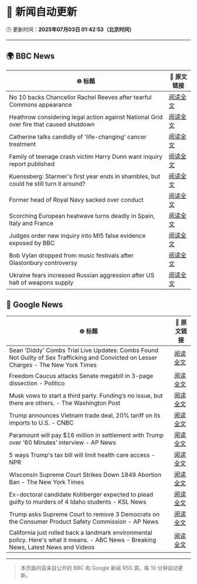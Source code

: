 # 🧠 新闻自动更新

🕒 更新时间：**2025年07月03日 01:42:53（北京时间）**

---

## 🌍 BBC News

| 🌐 标题 | 🔗 原文链接 |
|--------|-------------|
| No 10 backs Chancellor Rachel Reeves after tearful Commons appearance | [阅读全文](https://www.bbc.com/news/articles/cly26wpez97o) |
| Heathrow considering legal action against National Grid over fire that caused shutdown | [阅读全文](https://www.bbc.com/news/articles/cly22eelnxjo) |
| Catherine talks candidly of 'life-changing' cancer treatment | [阅读全文](https://www.bbc.com/news/articles/c6257z1w5ypo) |
| Family of teenage crash victim Harry Dunn want inquiry report published | [阅读全文](https://www.bbc.com/news/articles/c86g0g436dpo) |
| Kuenssberg: Starmer's first year ends in shambles, but could he still turn it around? | [阅读全文](https://www.bbc.com/news/articles/cp8m9vdz2m4o) |
| Former head of Royal Navy sacked over conduct | [阅读全文](https://www.bbc.com/news/articles/c4g8zz840ydo) |
| Scorching European heatwave turns deadly in Spain, Italy and France | [阅读全文](https://www.bbc.com/news/articles/cwyg5pq584eo) |
| Judges order new inquiry into MI5 false evidence exposed by BBC | [阅读全文](https://www.bbc.com/news/articles/c8d6e4d8v8mo) |
| Bob Vylan dropped from music festivals after Glastonbury controversy | [阅读全文](https://www.bbc.com/news/articles/cz09y1r1y1ro) |
| Ukraine fears increased Russian aggression after US halt of weapons supply | [阅读全文](https://www.bbc.com/news/articles/cgk33k204ddo) |

## 📰 Google News

| 🌐 标题 | 🔗 原文链接 |
|--------|-------------|
| Sean 'Diddy' Combs Trial Live Updates: Combs Found Not Guilty of Sex Trafficking and Convicted on Lesser Charges - The New York Times | [阅读全文](https://news.google.com/rss/articles/CBMifEFVX3lxTE1nUWRnUk4zTTA2RFlVS3JGWXBMVTJFUC16UW1XOURKZm4zX0pQOTlabFhlZXdyRzc2MEdYa2JQenBpWGVVVEJWVEh2ZHFZYjRYcEJYTjVJVGQ4NWlMMVlzdEVBdTlHLWNGLWZCVEEwc1ozYnhlMEJ6Y1p3Zks?oc=5) |
| Freedom Caucus attacks Senate megabill in 3-page dissection - Politico | [阅读全文](https://news.google.com/rss/articles/CBMioAFBVV95cUxNb2JXbFA2SmVIWDhpdnNBOVFRcVhfLXlpUElLUjJBNllmQTZCaEZVOWdUZkhrQ1Y3dkVPTjk0OHhPa3VMUVpIMllTUXBkdnN1bnFseDlxUDBBSWd2b0lma29sZFhFWkZWdnJNT2pMTlREb3ZKNHJ4eEZqSHVWR0pXUW9lb1lKaW1FTW9NV0pBSFJEZUJPb0JvenlTMWxFRkth?oc=5) |
| Musk vows to start a third party. Funding’s no issue, but there are others. - The Washington Post | [阅读全文](https://news.google.com/rss/articles/CBMiiAFBVV95cUxOTHUzUm02UHBfZEI0dE5hXzZTMHdRZ1hHc0dFYVJRRU93cy1BajM5a0xUUEpZeDE3c3VmUTJyRTQ5R0IxWC1YbmRuT3h1NVJ2VFlGZ0g4OXpHRDNUNFFQbkRfa0p4dnMyWXFtYjB2Y3JKNnpYcFpnOUtYNWl2TTE1VDJWYnB3akZn?oc=5) |
| Trump announces Vietnam trade deal, 20% tariff on its imports to U.S. - CNBC | [阅读全文](https://news.google.com/rss/articles/CBMibkFVX3lxTFBkdVVOQV9GeG9iTUctYXRwRHdFdzlkekx3WlY5bFlSRlAxcWNRSzZxYzItUGVVVWdtTXM1eXpCUVpXOE9OVTRwWUdWZTdNRlpQSzlXbllvdl9OTDJCZjFkMWUzbEJaVHNXRV9DUlpR0gFzQVVfeXFMUGtJeW16clBEa2V2MEpsdGRaS1BtTlhfU1hvc0VJMVBVb0hrdWVIU1JkZkViM2Z0bU5UUjFxcGxEdjV4emg2ZjJ6c3RETGFDbVlWVjYycjRYRk15Vk9uQ2RsdmI4dDVWX0tBTWo0SDZiZEJlSQ?oc=5) |
| Paramount will pay $16 million in settlement with Trump over ’60 Minutes’ interview - AP News | [阅读全文](https://news.google.com/rss/articles/CBMinAFBVV95cUxOTHBveGRxcXhqYm5OZXp0SFlSOU4xZ3BNVDdVSUFpQjNmc1FaOVAtVTZEbldHWTBRbnlpUmRuTUVKWV9tMUFVbDJpNlZlcDFsUWNUSldCX2NrRFE4Vjd2aERyZXpZSnNMVFhHeVlDc2xvSkxGV2dvTlVZc0NBRk94NTRKS1ZFZlpHMFZKeHVJaHpWZFN5VVFJTjNmSHU?oc=5) |
| 5 ways Trump's tax bill will limit health care access - NPR | [阅读全文](https://news.google.com/rss/articles/CBMivAFBVV95cUxPT2J3RWtJeVF1eUM2RzdyYmxxNzQ4TzdZUTNHYzFZeEh3VmRHeXlKUzRDeFZhMW9aWFAtblVkOVhfRF9jNXE5aUFHN0YzdHlpX01yeEdTTnJEQWVkQlR6YWtuOWdaUFpKSklqMHdjYnNCanF4QXRzcmppYW52NUFOWnpJOG5tMGJQa1Q5X1dNYXgzMnNzc3pIQTRmNkpvS19vNnFBdEJKWjEzZkRjOWQzV3JZWjQwOGE4aFhTQw?oc=5) |
| Wisconsin Supreme Court Strikes Down 1849 Abortion Ban - The New York Times | [阅读全文](https://news.google.com/rss/articles/CBMihwFBVV95cUxPUE9HT1F5Ry1FQU5FYkRSTkg1WDdKaFBFM0ZTd1ZqRngxbFhaa054TmhDNmtGSzFwbGNaUzEzNVg0bU1jUHVVY3lrYUxBTlROalBpWENfRWhkVG8zUEUzZE0wanRoOEJNRHpYUm5sZnhsVk1nUU8xckJmdGFHZjdLdVF6LXI1TGs?oc=5) |
| Ex-doctoral candidate Kohberger expected to plead guilty to murders of 4 Idaho students - KSL News | [阅读全文](https://news.google.com/rss/articles/CBMiwgFBVV95cUxQUkJMZ2lQbzdjZDNCYTV2WmRISkstQ0dRRjB2VW5FUTVUY0Jya0NnNWZpZ0N5UllmT2VhU1haQXVSNlFmQjF6ODhDYy1mRlZTQkl2cy1vREU5ME4xa0kyVDM5eTdkdFE3WWZrOWMtRE44bko5R2VmZXptZnZ4TnNSYlpIWnVSdW5uQzhfRHdiUV9FUGxqaWRCTlktTlVpNnNwQ1NDMU1PaEFNNHV1NTdQV3JYNG1NRmJQZ3JQODhYaUN5Zw?oc=5) |
| Trump asks Supreme Court to remove 3 Democrats on the Consumer Product Safety Commission - AP News | [阅读全文](https://news.google.com/rss/articles/CBMipAFBVV95cUxQWVVJT0RMdHB1Y1AxbDlCX3ZVMzFkWUZ4SENaVmNPaGl5TnQ0NmhMWVNpNThYb1hCY29xODJUcFljTFVqd29wYzA5TWRSbzBlVFg3ejA2ZUE3WWlYUWZ5aDUwRXlwbFRJQnZXOFc4cVhqS0dGVlFCZ3NtdXBmRXMxX19rMy1zMHhzdTBVS21Zd2lYU29XWGJwWFlLcHRfRWdNbjZScQ?oc=5) |
| California just rolled back a landmark environmental policy. Here's what it means. - ABC News - Breaking News, Latest News and Videos | [阅读全文](https://news.google.com/rss/articles/CBMipgFBVV95cUxNWnY1b0ZwdFp0aUMyOHlRQ0k5SnEya3V6MlBURk93cjhDUjlVTXhEYnNYUFpJNU4wQnlEcjZuMVF0TmhBMkNvazI2SDJqQU44QVQ1b2ZRSzJ1aTRiNUF1UmdvbTVsaEF4LWpwSXdJTTVIOTY5MDA1Q0MxRFJocEx2TlJLVS1Xd0ZkWHRCSlllUUk3VEtBOXZKUGZTc3NqQTd0Z3dFQTJ30gGrAUFVX3lxTFBhU0k3TjdkSHNqNkVzWjBTVmstUlh0QXJIb1BLaUY4bG1yWEJlMWRhbVAyZHRVOHktX3NGSXVtemdUUXpCNDJxU2ZoR2V3TG5zeWVxQ0p1WjZpX0o2Y2kzREpOLXR2RXJqd0lXMWdNRG05cmRTcE9IdFFhcno3YmdPd2pKSGs4bDR6cURRTkk5dkJPRElKUGRaMzUzd1k3MzRvUVB1eVNya3JCYw?oc=5) |

---
> 本页面内容来自公开的 BBC 和 Google 新闻 RSS 源，每 10 分钟自动更新。